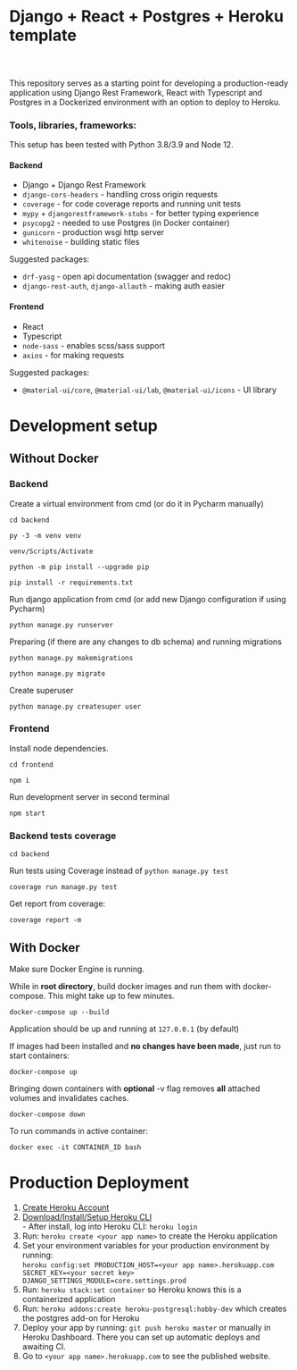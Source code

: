 # Django + React + Postgres + Heroku template
<div align="center" style="padding-bottom: 10px">
    <img src="https://img.shields.io/badge/Python-14354C?style=for-the-badge&logo=python&logoColor=white" alt=""/>
    <img src="https://img.shields.io/badge/Django-092E20?style=for-the-badge&logo=django&logoColor=white" alt=""/>
    <img src="https://img.shields.io/badge/TypeScript-007ACC?style=for-the-badge&logo=typescript&logoColor=white" alt=""/>
    <img src="https://img.shields.io/badge/React-20232A?style=for-the-badge&logo=react&logoColor=61DAFB" alt=""/>
    <img src="https://img.shields.io/badge/Sass-CC6699?style=for-the-badge&logo=sass&logoColor=white" alt=""/>
    <img src="https://img.shields.io/badge/PostgreSQL-316192?style=for-the-badge&logo=postgresql&logoColor=white" alt=""/>
    <img src="https://img.shields.io/badge/Docker-008FCC?style=for-the-badge&logo=docker&logoColor=white" alt=""/>
    <img src="https://img.shields.io/badge/Heroku-430098?style=for-the-badge&logo=heroku&logoColor=white" alt=""/>
</div>

This repository serves as a starting point for developing a 
production-ready application using Django Rest Framework, 
React with Typescript and Postgres in a Dockerized environment 
with an option to deploy to Heroku. 

### Tools, libraries, frameworks:
This setup has been tested with Python 3.8/3.9 and Node 12.

#### Backend
- Django + Django Rest Framework
- `django-cors-headers` - handling cross origin requests
- `coverage` - for code coverage reports and running unit tests
- `mypy` + `djangorestframework-stubs` - for better typing experience
- `psycopg2` - needed to use Postgres (in Docker container)
- `gunicorn` - production wsgi http server
- `whitenoise` - building static files

Suggested packages: 
- `drf-yasg` - open api documentation (swagger and redoc) 
- `django-rest-auth`, `django-allauth` - making auth easier

#### Frontend
- React
- Typescript
- `node-sass` - enables scss/sass support
- `axios` - for making requests

Suggested packages: 
- `@material-ui/core`, `@material-ui/lab`, `@material-ui/icons` - UI library

# Development setup

## Without Docker
### Backend
Create a virtual environment from cmd (or do it in Pycharm manually)
```shell script
cd backend

py -3 -m venv venv

venv/Scripts/Activate

python -m pip install --upgrade pip

pip install -r requirements.txt
```

Run django application from cmd (or add new Django configuration if using Pycharm)
```shell script
python manage.py runserver
```

Preparing (if there are any changes to db schema) and running migrations
```shell script
python manage.py makemigrations

python manage.py migrate
```

Create superuser
```shell script
python manage.py createsuper user
```

### Frontend
Install node dependencies.
```shell script
cd frontend

npm i
```
Run development server in second terminal
```shell script
npm start
```

### Backend tests coverage
```shell script
cd backend
```
Run tests using Coverage instead of `python manage.py test`
```shell script
coverage run manage.py test
```
Get report from coverage:
```shell script
coverage report -m
```

## With Docker
Make sure Docker Engine is running.  

While in **root directory**, build docker images and run them with docker-compose. This might take up to few minutes.

```shell script
docker-compose up --build
```

Application should be up and running at `127.0.0.1` (by default)  

If images had been installed and **no changes have been made**, just run to start containers:
```shell script
docker-compose up
```

Bringing down containers with **optional** -v flag removes **all** attached volumes and invalidates caches.
```shell script
docker-compose down
```

To run commands in active container:
```shell script
docker exec -it CONTAINER_ID bash
```


# Production Deployment  
   1) [Create Heroku Account](https://signup.heroku.com/dc)  
   2) [Download/Install/Setup Heroku CLI](https://devcenter.heroku.com/articles/heroku-cli#download-and-install)  
    - After install, log into Heroku CLI: `heroku login`  
   3) Run: `heroku create <your app name>` to create the Heroku application    
   4) Set your environment variables for your production environment by running:  
    ```
    heroku config:set PRODUCTION_HOST=<your app name>.herokuapp.com SECRET_KEY=<your secret key> DJANGO_SETTINGS_MODULE=core.settings.prod
    ```  
   5) Run: `heroku stack:set container` so Heroku knows this is a containerized application  
   6) Run: `heroku addons:create heroku-postgresql:hobby-dev` which creates the postgres add-on for Heroku 
   7) Deploy your app by running: `git push heroku master` or manually in Heroku Dashboard. 
   There you can set up automatic deploys and awaiting CI.
   8) Go to `<your app name>.herokuapp.com` to see the published website.  
